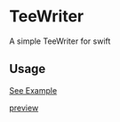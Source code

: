# TeeWriter

A simple TeeWriter for swift

## Usage

[See Example](Examples/TeeWriterExample/ContentView.swift)

[preview](!preview.png)
